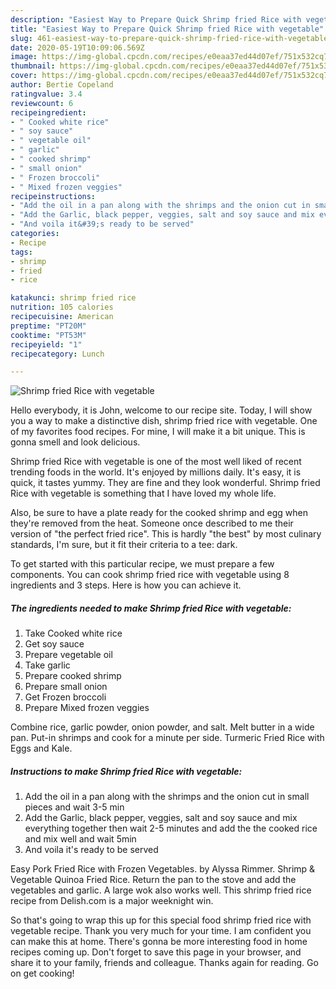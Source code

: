 ```yaml
---
description: "Easiest Way to Prepare Quick Shrimp fried Rice with vegetable"
title: "Easiest Way to Prepare Quick Shrimp fried Rice with vegetable"
slug: 461-easiest-way-to-prepare-quick-shrimp-fried-rice-with-vegetable
date: 2020-05-19T10:09:06.569Z
image: https://img-global.cpcdn.com/recipes/e0eaa37ed44d07ef/751x532cq70/shrimp-fried-rice-with-vegetable-recipe-main-photo.jpg
thumbnail: https://img-global.cpcdn.com/recipes/e0eaa37ed44d07ef/751x532cq70/shrimp-fried-rice-with-vegetable-recipe-main-photo.jpg
cover: https://img-global.cpcdn.com/recipes/e0eaa37ed44d07ef/751x532cq70/shrimp-fried-rice-with-vegetable-recipe-main-photo.jpg
author: Bertie Copeland
ratingvalue: 3.4
reviewcount: 6
recipeingredient:
- " Cooked white rice"
- " soy sauce"
- " vegetable oil"
- " garlic"
- " cooked shrimp"
- " small onion"
- " Frozen broccoli"
- " Mixed frozen veggies"
recipeinstructions:
- "Add the oil in a pan along with the shrimps and the onion cut in small pieces and wait 3-5 min"
- "Add the Garlic, black pepper, veggies, salt and soy sauce and mix everything together then wait 2-5 minutes and add the the cooked rice and mix well and wait 5min"
- "And voila it&#39;s ready to be served"
categories:
- Recipe
tags:
- shrimp
- fried
- rice

katakunci: shrimp fried rice 
nutrition: 105 calories
recipecuisine: American
preptime: "PT20M"
cooktime: "PT53M"
recipeyield: "1"
recipecategory: Lunch

---
```



![Shrimp fried Rice with vegetable](https://img-global.cpcdn.com/recipes/e0eaa37ed44d07ef/751x532cq70/shrimp-fried-rice-with-vegetable-recipe-main-photo.jpg)

Hello everybody, it is John, welcome to our recipe site. Today, I will show you a way to make a distinctive dish, shrimp fried rice with vegetable. One of my favorites food recipes. For mine, I will make it a bit unique. This is gonna smell and look delicious.

Shrimp fried Rice with vegetable is one of the most well liked of recent trending foods in the world. It's enjoyed by millions daily. It's easy, it is quick, it tastes yummy. They are fine and they look wonderful. Shrimp fried Rice with vegetable is something that I have loved my whole life.

Also, be sure to have a plate ready for the cooked shrimp and egg when they&#39;re removed from the heat. Someone once described to me their version of &#34;the perfect fried rice&#34;. This is hardly &#34;the best&#34; by most culinary standards, I&#39;m sure, but it fit their criteria to a tee: dark.


To get started with this particular recipe, we must prepare a few components. You can cook shrimp fried rice with vegetable using 8 ingredients and 3 steps. Here is how you can achieve it.

<!--inarticleads1-->

##### The ingredients needed to make Shrimp fried Rice with vegetable:

1. Take  Cooked white rice
1. Get  soy sauce
1. Prepare  vegetable oil
1. Take  garlic
1. Prepare  cooked shrimp
1. Prepare  small onion
1. Get  Frozen broccoli
1. Prepare  Mixed frozen veggies


Combine rice, garlic powder, onion powder, and salt. Melt butter in a wide pan. Put-in shrimps and cook for a minute per side. Turmeric Fried Rice with Eggs and Kale. 

<!--inarticleads2-->

##### Instructions to make Shrimp fried Rice with vegetable:

1. Add the oil in a pan along with the shrimps and the onion cut in small pieces and wait 3-5 min
1. Add the Garlic, black pepper, veggies, salt and soy sauce and mix everything together then wait 2-5 minutes and add the the cooked rice and mix well and wait 5min
1. And voila it&#39;s ready to be served


Easy Pork Fried Rice with Frozen Vegetables. by Alyssa Rimmer. Shrimp &amp; Vegetable Quinoa Fried Rice. Return the pan to the stove and add the vegetables and garlic. A large wok also works well. This shrimp fried rice recipe from Delish.com is a major weeknight win. 

So that's going to wrap this up for this special food shrimp fried rice with vegetable recipe. Thank you very much for your time. I am confident you can make this at home. There's gonna be more interesting food in home recipes coming up. Don't forget to save this page in your browser, and share it to your family, friends and colleague. Thanks again for reading. Go on get cooking!
